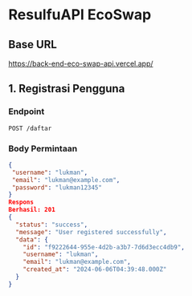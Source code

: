 # ResulfuAPI EcoSwap

## Base URL
https://back-end-eco-swap-api.vercel.app/

## 1. Registrasi Pengguna

### Endpoint
`POST /daftar`

### Body Permintaan
```json
{
 "username": "lukman",
 "email": "lukman@example.com",
 "password": "lukman12345"
}
Respons
Berhasil: 201
{
  "status": "success",
  "message": "User registered successfully",
  "data": {
    "id": "f9222644-955e-4d2b-a3b7-7d6d3ecc4db9",
    "username": "lukman",
    "email": "lukman@example.com",
    "created_at": "2024-06-06T04:39:48.000Z"
  }
}
